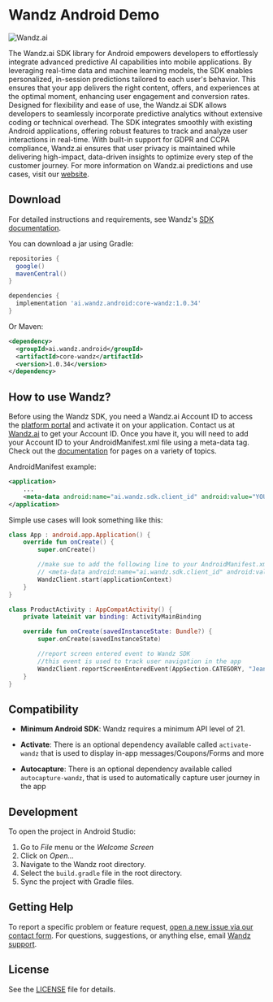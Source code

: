 Wandz Android Demo
==================

<img src="https://github.com/namogoo/wandz-android-sample/raw/main/ReadmeAssets/banner.png" alt="Wandz.ai"/>

The Wandz.ai SDK library for Android empowers developers to effortlessly integrate advanced predictive AI capabilities into mobile applications. By leveraging real-time data and machine learning models, the SDK enables personalized, in-session predictions tailored to each user's behavior. This ensures that your app delivers the right content, offers, and experiences at the optimal moment, enhancing user engagement and conversion rates.
Designed for flexibility and ease of use, the Wandz.ai SDK allows developers to seamlessly incorporate predictive analytics without extensive coding or technical overhead. The SDK integrates smoothly with existing Android applications, offering robust features to track and analyze user interactions in real-time. With built-in support for GDPR and CCPA compliance, Wandz.ai ensures that user privacy is maintained while delivering high-impact, data-driven insights to optimize every step of the customer journey.
For more information on Wandz.ai predictions and use cases, visit our [website][1].

Download
--------
For detailed instructions and requirements, see Wandz's [SDK documentation][4].

You can download a jar using Gradle:

```gradle
repositories {
  google()
  mavenCentral()
}

dependencies {
  implementation 'ai.wandz.android:core-wandz:1.0.34'
}
```

Or Maven:

```xml
<dependency>
  <groupId>ai.wandz.android</groupId>
  <artifactId>core-wandz</artifactId>
  <version>1.0.34</version>
</dependency>
```

How to use Wandz?
-------------------
Before using the Wandz SDK, you need a Wandz.ai Account ID to access the [platform portal][2] and activate it on your application. Contact us at [Wandz.ai][3] to get your Account ID. Once you have it, you will need to add your Account ID to your AndroidManifest.xml file using a meta-data tag.
Check out the [documentation][4] for pages on a variety of topics.

AndroidManifest example:
```xml
<application>
    ...
    <meta-data android:name="ai.wandz.sdk.client_id" android:value="YOUR_CLIENT_ID" />
</application>
```

Simple use cases will look something like this:

```kotlin
class App : android.app.Application() {
    override fun onCreate() {
        super.onCreate()

        //make sue to add the following line to your AndroidManifest.xml
        // <meta-data android:name="ai.wandz.sdk.client_id" android:value="%KEY_VALUE%" />
        WandzClient.start(applicationContext)
    }
}

class ProductActivity : AppCompatActivity() {
    private lateinit var binding: ActivityMainBinding

    override fun onCreate(savedInstanceState: Bundle?) {
        super.onCreate(savedInstanceState)

        //report screen entered event to Wandz SDK
        //this event is used to track user navigation in the app
        WandzClient.reportScreenEnteredEvent(AppSection.CATEGORY, "Jeans", this)
    }
}
```

Compatibility
-------------

* **Minimum Android SDK**: Wandz requires a minimum API level of 21.

* **Activate**: There is an optional dependency available called `activate-wandz` that is used to display in-app messages/Coupons/Forms and more
* **Autocapture**: There is an optional dependency available called `autocapture-wandz`, that is used to automatically capture user journey in the app

Development
-----------
To open the project in Android Studio:

1. Go to *File* menu or the *Welcome Screen*
2. Click on *Open...*
3. Navigate to the Wandz root directory.
4. Select the `build.gradle` file in the root directory.
5. Sync the project with Gradle files.

Getting Help
------------
To report a specific problem or feature request, [open a new issue via our contact form][5]. For questions, suggestions, or
anything else, email [Wandz support][6].

License
-------
See the [LICENSE][7] file for details.

[1]: https://wandz.ai/
[2]: https://app.wandz.ai/login
[3]: https://wandz.ai/contact-us
[4]: https://github.com/namogoo/wandz-android-sample/raw/main/ReadmeAssets/WandzAndroidSDK.pdf
[5]: https://wandz.ai/contact-us
[6]: mailto:support@wandz.ai
[7]: https://github.com/namogoo/wandz-android-sample/raw/main/LICENSE.pdf